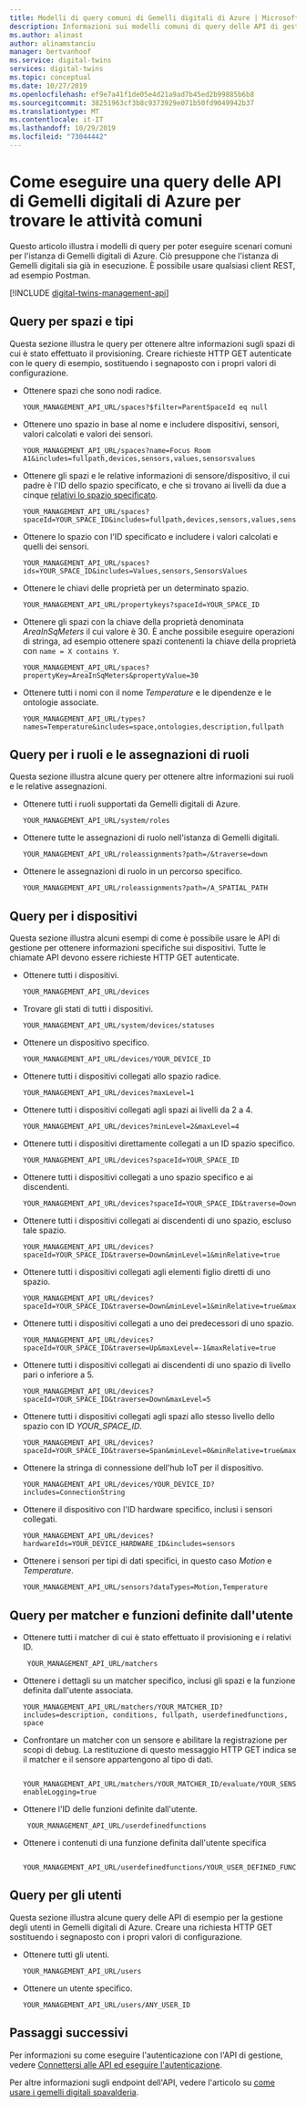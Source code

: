 ```yaml
---
title: Modelli di query comuni di Gemelli digitali di Azure | Microsoft Docs
description: Informazioni sui modelli comuni di query delle API di gestione di Gemelli digitali di Azure.
ms.author: alinast
author: alinamstanciu
manager: bertvanhoof
ms.service: digital-twins
services: digital-twins
ms.topic: conceptual
ms.date: 10/27/2019
ms.openlocfilehash: ef9e7a41f1de05e4d21a9ad7b45ed2b99885b6b8
ms.sourcegitcommit: 38251963cf3b8c9373929e071b50fd9049942b37
ms.translationtype: MT
ms.contentlocale: it-IT
ms.lasthandoff: 10/29/2019
ms.locfileid: "73044442"
---
```

# <a name="how-to-query-azure-digital-twins-apis-for-common-tasks"></a>Come eseguire una query delle API di Gemelli digitali di Azure per trovare le attività comuni

Questo articolo illustra i modelli di query per poter eseguire scenari comuni per l'istanza di Gemelli digitali di Azure. Ciò presuppone che l'istanza di Gemelli digitali sia già in esecuzione. È possibile usare qualsiasi client REST, ad esempio Postman. 

[!INCLUDE [digital-twins-management-api](../../includes/digital-twins-management-api.md)]


## <a name="queries-for-spaces-and-types"></a>Query per spazi e tipi

Questa sezione illustra le query per ottenere altre informazioni sugli spazi di cui è stato effettuato il provisioning. Creare richieste HTTP GET autenticate con le query di esempio, sostituendo i segnaposto con i propri valori di configurazione. 

- Ottenere spazi che sono nodi radice.

    ```plaintext
    YOUR_MANAGEMENT_API_URL/spaces?$filter=ParentSpaceId eq null
    ```

- Ottenere uno spazio in base al nome e includere dispositivi, sensori, valori calcolati e valori dei sensori. 

    ```plaintext
    YOUR_MANAGEMENT_API_URL/spaces?name=Focus Room A1&includes=fullpath,devices,sensors,values,sensorsvalues
    ```

- Ottenere gli spazi e le relative informazioni di sensore/dispositivo, il cui padre è l'ID dello spazio specificato, e che si trovano ai livelli da due a cinque [relativi lo spazio specificato](how-to-navigate-apis.md#api-navigation). 

    ```plaintext
    YOUR_MANAGEMENT_API_URL/spaces?spaceId=YOUR_SPACE_ID&includes=fullpath,devices,sensors,values,sensorsvalues&traverse=Down&minLevel=1&minRelative=true&maxLevel=5&maxRelative=true
    ```

- Ottenere lo spazio con l'ID specificato e includere i valori calcolati e quelli dei sensori.

    ```plaintext
    YOUR_MANAGEMENT_API_URL/spaces?ids=YOUR_SPACE_ID&includes=Values,sensors,SensorsValues
    ```

- Ottenere le chiavi delle proprietà per un determinato spazio.

    ```plaintext
    YOUR_MANAGEMENT_API_URL/propertykeys?spaceId=YOUR_SPACE_ID
    ```

- Ottenere gli spazi con la chiave della proprietà denominata *AreaInSqMeters* il cui valore è 30. È anche possibile eseguire operazioni di stringa, ad esempio ottenere spazi contenenti la chiave della proprietà con `name = X contains Y`.

    ```plaintext
    YOUR_MANAGEMENT_API_URL/spaces?propertyKey=AreaInSqMeters&propertyValue=30
    ```

- Ottenere tutti i nomi con il nome *Temperature* e le dipendenze e le ontologie associate.

    ```plaintext
    YOUR_MANAGEMENT_API_URL/types?names=Temperature&includes=space,ontologies,description,fullpath
    ```


## <a name="queries-for-roles-and-role-assignments"></a>Query per i ruoli e le assegnazioni di ruoli

Questa sezione illustra alcune query per ottenere altre informazioni sui ruoli e le relative assegnazioni. 

- Ottenere tutti i ruoli supportati da Gemelli digitali di Azure.

    ```plaintext
    YOUR_MANAGEMENT_API_URL/system/roles
    ```

- Ottenere tutte le assegnazioni di ruolo nell'istanza di Gemelli digitali. 

    ```plaintext
    YOUR_MANAGEMENT_API_URL/roleassignments?path=/&traverse=down
    ```

- Ottenere le assegnazioni di ruolo in un percorso specifico.

    ```plaintext
    YOUR_MANAGEMENT_API_URL/roleassignments?path=/A_SPATIAL_PATH
    ```

## <a name="queries-for-devices"></a>Query per i dispositivi

Questa sezione illustra alcuni esempi di come è possibile usare le API di gestione per ottenere informazioni specifiche sui dispositivi. Tutte le chiamate API devono essere richieste HTTP GET autenticate.

- Ottenere tutti i dispositivi.

    ```plaintext
    YOUR_MANAGEMENT_API_URL/devices
    ```

- Trovare gli stati di tutti i dispositivi.

    ```plaintext
    YOUR_MANAGEMENT_API_URL/system/devices/statuses
    ```

- Ottenere un dispositivo specifico.

    ```plaintext
    YOUR_MANAGEMENT_API_URL/devices/YOUR_DEVICE_ID
    ```

- Ottenere tutti i dispositivi collegati allo spazio radice.

    ```plaintext
    YOUR_MANAGEMENT_API_URL/devices?maxLevel=1
    ```

- Ottenere tutti i dispositivi collegati agli spazi ai livelli da 2 a 4.

    ```plaintext
    YOUR_MANAGEMENT_API_URL/devices?minLevel=2&maxLevel=4
    ```

- Ottenere tutti i dispositivi direttamente collegati a un ID spazio specifico.

    ```plaintext
    YOUR_MANAGEMENT_API_URL/devices?spaceId=YOUR_SPACE_ID
    ```

- Ottenere tutti i dispositivi collegati a uno spazio specifico e ai discendenti.

    ```plaintext
    YOUR_MANAGEMENT_API_URL/devices?spaceId=YOUR_SPACE_ID&traverse=Down
    ```

- Ottenere tutti i dispositivi collegati ai discendenti di uno spazio, escluso tale spazio.

    ```plaintext
    YOUR_MANAGEMENT_API_URL/devices?spaceId=YOUR_SPACE_ID&traverse=Down&minLevel=1&minRelative=true
    ```

- Ottenere tutti i dispositivi collegati agli elementi figlio diretti di uno spazio.

    ```plaintext
    YOUR_MANAGEMENT_API_URL/devices?spaceId=YOUR_SPACE_ID&traverse=Down&minLevel=1&minRelative=true&maxLevel=1&maxRelative=true
    ```

- Ottenere tutti i dispositivi collegati a uno dei predecessori di uno spazio.

    ```plaintext
    YOUR_MANAGEMENT_API_URL/devices?spaceId=YOUR_SPACE_ID&traverse=Up&maxLevel=-1&maxRelative=true
    ```

- Ottenere tutti i dispositivi collegati ai discendenti di uno spazio di livello pari o inferiore a 5.

    ```plaintext
    YOUR_MANAGEMENT_API_URL/devices?spaceId=YOUR_SPACE_ID&traverse=Down&maxLevel=5
    ```

- Ottenere tutti i dispositivi collegati agli spazi allo stesso livello dello spazio con ID *YOUR_SPACE_ID*.

    ```plaintext
    YOUR_MANAGEMENT_API_URL/devices?spaceId=YOUR_SPACE_ID&traverse=Span&minLevel=0&minRelative=true&maxLevel=0&maxRelative=true
    ```

- Ottenere la stringa di connessione dell'hub IoT per il dispositivo.

    ```plaintext
    YOUR_MANAGEMENT_API_URL/devices/YOUR_DEVICE_ID?includes=ConnectionString
    ```

- Ottenere il dispositivo con l'ID hardware specifico, inclusi i sensori collegati.

    ```plaintext
    YOUR_MANAGEMENT_API_URL/devices?hardwareIds=YOUR_DEVICE_HARDWARE_ID&includes=sensors
    ```

- Ottenere i sensori per tipi di dati specifici, in questo caso *Motion* e *Temperature*.

    ```plaintext
    YOUR_MANAGEMENT_API_URL/sensors?dataTypes=Motion,Temperature
    ```

## <a name="queries-for-matchers-and-user-defined-functions"></a>Query per matcher e funzioni definite dall'utente 

- Ottenere tutti i matcher di cui è stato effettuato il provisioning e i relativi ID.

   ```plaintext
    YOUR_MANAGEMENT_API_URL/matchers
    ```

- Ottenere i dettagli su un matcher specifico, inclusi gli spazi e la funzione definita dall'utente associata.

    ```plaintext
    YOUR_MANAGEMENT_API_URL/matchers/YOUR_MATCHER_ID?includes=description, conditions, fullpath, userdefinedfunctions, space
    ```

- Confrontare un matcher con un sensore e abilitare la registrazione per scopi di debug. La restituzione di questo messaggio HTTP GET indica se il matcher e il sensore appartengono al tipo di dati. 

   ```plaintext
    YOUR_MANAGEMENT_API_URL/matchers/YOUR_MATCHER_ID/evaluate/YOUR_SENSOR_ID?enableLogging=true
    ```

- Ottenere l'ID delle funzioni definite dall'utente. 

   ```plaintext
    YOUR_MANAGEMENT_API_URL/userdefinedfunctions
    ```

- Ottenere i contenuti di una funzione definita dall'utente specifica 

   ```plaintext
    YOUR_MANAGEMENT_API_URL/userdefinedfunctions/YOUR_USER_DEFINED_FUNCTION_ID/contents
    ```


## <a name="queries-for-users"></a>Query per gli utenti

Questa sezione illustra alcune query delle API di esempio per la gestione degli utenti in Gemelli digitali di Azure. Creare una richiesta HTTP GET sostituendo i segnaposto con i propri valori di configurazione. 

- Ottenere tutti gli utenti. 

    ```plaintext
    YOUR_MANAGEMENT_API_URL/users
    ```

- Ottenere un utente specifico.

    ```plaintext
    YOUR_MANAGEMENT_API_URL/users/ANY_USER_ID
    ```

## <a name="next-steps"></a>Passaggi successivi

Per informazioni su come eseguire l'autenticazione con l'API di gestione, vedere [Connettersi alle API ed eseguire l'autenticazione](./security-authenticating-apis.md).

Per altre informazioni sugli endpoint dell'API, vedere l'articolo su [come usare i gemelli digitali spavalderia](./how-to-use-swagger.md).
